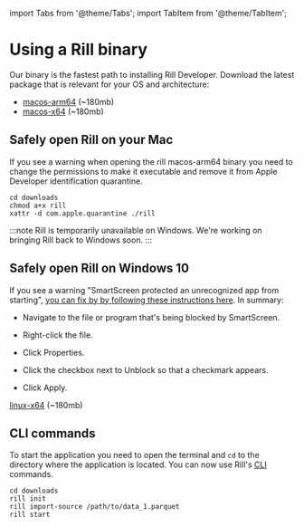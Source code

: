 import Tabs from '@theme/Tabs';
import TabItem from '@theme/TabItem';

# Using a Rill binary
Our binary is the fastest path to installing Rill Developer. Download the latest package that is relevant for your OS and architecture:

<Tabs >
  <TabItem label="MacOS" value="mac">

- [macos-arm64](https://cdn.rilldata.com/rill/latest/macos-arm64/rill) (~180mb)
- [macos-x64](https://cdn.rilldata.com/rill/latest/macos-x64/rill) (~180mb) 

## Safely open Rill on your Mac
If you see a warning when opening the rill macos-arm64 binary you need to change the permissions to make it executable and remove it from Apple Developer identification quarantine.
```
cd downloads
chmod a+x rill
xattr -d com.apple.quarantine ./rill
```

  </TabItem>
  <TabItem label="Windows" value="win">

:::note
Rill is temporarily unavailable on Windows. We're working on bringing Rill back to Windows soon.
:::

## Safely open Rill on Windows 10

If you see a warning "SmartScreen protected an unrecognized app from starting", [you can fix by by following these instructions here](https://www.windowscentral.com/how-fix-app-has-been-blocked-your-protection-windows-10#open). In summary:

- Navigate to the file or program that's being blocked by SmartScreen.
- Right-click the file.
- Click Properties.
- Click the checkbox next to Unblock so that a checkmark appears.
- Click Apply.


  </TabItem>
  <TabItem label="Linux" value="linux">

[linux-x64](https://cdn.rilldata.com/rill/latest/linux-x64/rill) (~180mb)

  </TabItem>
</Tabs>

## CLI commands
To start the application you need to open the terminal and `cd` to the directory where the application is located. You can now use Rill's [CLI](../cli.md) commands.
```
cd downloads
rill init
rill import-source /path/to/data_1.parquet
rill start
```

